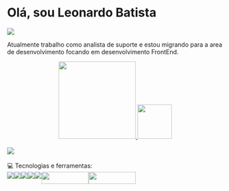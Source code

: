 
# Olá, sou Leonardo Batista 
<img src="https://komarev.com/ghpvc/?username=DevTec2020">

Atualmente trabalho como analista de suporte e estou migrando para a area de desenvolvimento focando em desenvolvimento FrontEnd.

<div align="center">
  <a href="https://github.com/DevTec2020">
  <img height="180em" src="https://github-readme-stats.vercel.app/api?username=DevTec2020&show_icons=true&theme=gruvbox&include_all_commits=true&count_private=true"/>
  <img height="80em" src="https://github-readme-stats.vercel.app/api/top-langs/?username=DevTec2020&layout=compact&langs_count=7&theme=gruvbox"/>
</div>

  <br>
  
 <div style="display: flex">
  <a href='https://www.linkedin.com/in/leonardo-batista-30799095/'>
    <img src="https://user-images.githubusercontent.com/60202567/178051138-903ab8fb-eb7f-4d05-9471-a4fc26e5007d.png">
  </a>  
</div> 



<br>  
 💻 Tecnologias e ferramentas:
<br>
 <div style="display: flex">  
  <img src="https://user-images.githubusercontent.com/60202567/177890345-78e937d8-1366-4d1e-9616-c354d6ac850d.png">
  <img src="https://user-images.githubusercontent.com/60202567/177890492-856792b9-61ae-4d45-b580-6b58db2b4f9b.png">
  <img src="https://user-images.githubusercontent.com/60202567/177891684-fb179aba-f7f8-4d33-925f-7552603f1986.png">
  <img src="https://user-images.githubusercontent.com/60202567/177894527-e984399e-4418-4103-8dbf-43d09d41df8d.png">
  <img src="https://user-images.githubusercontent.com/60202567/177891815-e0c519bc-4e1a-41b9-91e6-0b10cb6a329b.png">
  <img src="https://user-images.githubusercontent.com/60202567/177895275-43504bbc-e3d4-4c41-9e3c-8f1dbd839d13.png" width='110' height='28'>
  <img src="https://user-images.githubusercontent.com/60202567/178042872-35c9d039-799d-4856-b21f-a374e54aed9f.png" width='110' height='28'>
</div>








